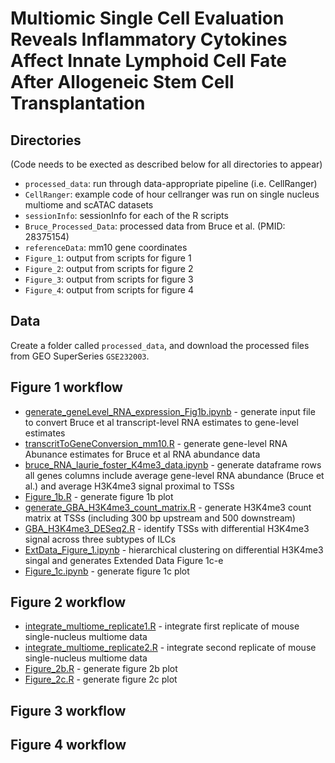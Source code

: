 # Multiomic Single Cell Evaluation Reveals Inflammatory Cytokines Affect Innate Lymphoid Cell Fate After Allogeneic Stem Cell Transplantation

## Directories 

(Code needs to be exected as described below for all directories to appear)

- `processed_data`: run through data-appropriate pipeline (i.e. CellRanger)
- `CellRanger`: example code of hour cellranger was run on single nucleus multiome and scATAC datasets  
- `sessionInfo`: sessionInfo for each of the R scripts
- `Bruce_Processed_Data`: processed data from Bruce et al. (PMID: 28375154)
- `referenceData`: mm10 gene coordinates 
- `Figure_1`: output from scripts for figure 1
- `Figure_2`: output from scripts for figure 2
- `Figure_3`: output from scripts for figure 3
- `Figure_4`: output from scripts for figure 4

## Data

Create a folder called `processed_data`, and download the processed files from GEO SuperSeries `GSE232003`.

## Figure 1 workflow

- [generate_geneLevel_RNA_expression_Fig1b.ipynb](generate_geneLevel_RNA_expression_Fig1b.ipynb) - generate input file to convert Bruce et al transcript-level RNA estimates  to gene-level estimates
- [transcritToGeneConversion_mm10.R](transcritToGeneConversion_mm10.R) - generate gene-level RNA Abunance estimates for Bruce et al RNA abundance data
- [bruce_RNA_laurie_foster_K4me3_data.ipynb](bruce_RNA_laurie_foster_K4me3_data.ipynb) - generate dataframe rows all genes columns include average  gene-level RNA abundance (Bruce et al.) and average H3K4me3 signal proximal to TSSs
- [Figure_1b.R](Figure_1b.R) - generate figure 1b plot
- [generate_GBA_H3K4me3_count_matrix.R](generate_GBA_H3K4me3_count_matrix.R) - generate H3K4me3 count matrix at TSSs (including 300 bp upstream and 500 downstream)  
- [GBA_H3K4me3_DESeq2.R](GBA_H3K4me3_DESeq2.R) - identify TSSs with differential H3K4me3 signal across three subtypes of ILCs
- [ExtData_Figure_1.ipynb](ExtData_Figure_1.ipynb) - hierarchical clustering on differential H3K4me3 singal and generates Extended Data Figure 1c-e 
- [Figure_1c.ipynb](Figure_1c.ipynb) - generate figure 1c plot

## Figure 2 workflow

- [integrate_multiome_replicate1.R](integrate_multiome_replicate1.R) - integrate first replicate of mouse single-nucleus multiome data
- [integrate_multiome_replicate2.R](integrate_multiome_replicate2.R) - integrate second replicate of mouse single-nucleus multiome data
- [Figure_2b.R](Figure_2b.R) - generate figure 2b plot 
- [Figure_2c.R](Figure_2c.R) - generate figure 2c plot


## Figure 3 workflow

## Figure 4 workflow

